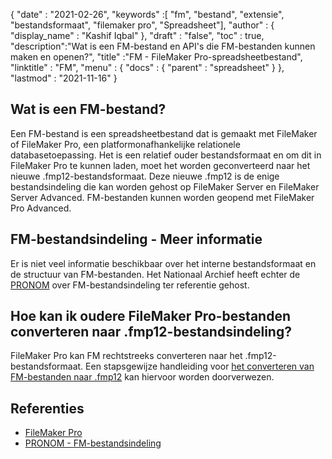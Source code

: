 {
  "date" : "2021-02-26",
  "keywords" :[ "fm", "bestand", "extensie", "bestandsformaat", "filemaker pro", "Spreadsheet"],
  "author" : {
    "display_name" : "Kashif Iqbal"
},
  "draft" : "false",
  "toc" : true,
  "description":"Wat is een FM-bestand en API's die FM-bestanden kunnen maken en openen?",
  "title" :"FM - FileMaker Pro-spreadsheetbestand",
  "linktitle" : "FM",
  "menu" : {
    "docs" : {
      "parent" : "spreadsheet"
}
},
  "lastmod" : "2021-11-16"
}

## Wat is een FM-bestand?

Een FM-bestand is een spreadsheetbestand dat is gemaakt met FileMaker of FileMaker Pro, een platformonafhankelijke relationele databasetoepassing. Het is een relatief ouder bestandsformaat en om dit in FileMaker Pro te kunnen laden, moet het worden geconverteerd naar het nieuwe .fmp12-bestandsformaat. Deze nieuwe .fmp12 is de enige bestandsindeling die kan worden gehost op FileMaker Server en FileMaker Server Advanced. FM-bestanden kunnen worden geopend met FileMaker Pro Advanced.

## FM-bestandsindeling - Meer informatie

Er is niet veel informatie beschikbaar over het interne bestandsformaat en de structuur van FM-bestanden. Het Nationaal Archief heeft echter de [PRONOM](https://www.nationalarchives.gov.uk/PRONOM/fmt/1059) over FM-bestandsindeling ter referentie gehost.

## Hoe kan ik oudere FileMaker Pro-bestanden converteren naar .fmp12-bestandsindeling?

FileMaker Pro kan FM rechtstreeks converteren naar het .fmp12-bestandsformaat. Een stapsgewijze handleiding voor [het converteren van FM-bestanden naar .fmp12](https://support.claris.com/s/article/Converting-older-FileMaker-Pro-files-to-the-fmp12-file-format-1503693002275?language=en_US) kan hiervoor worden doorverwezen.

## Referenties

* [FileMaker Pro](https://www.claris.com/filemaker/)
* [PRONOM - FM-bestandsindeling](https://www.nationalarchives.gov.uk/PRONOM/fmt/1059)
